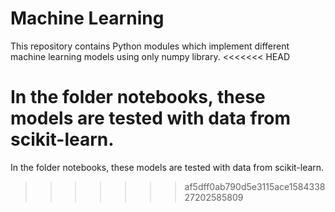 # Machine Learning
This repository contains Python modules which implement different machine learning models using only numpy library. 
<<<<<<< HEAD

In the folder notebooks, these models are tested with data from scikit-learn.
=======
In the folder notebooks, these models are tested with data from scikit-learn.
>>>>>>> af5dff0ab790d5e3115ace158433827202585809
